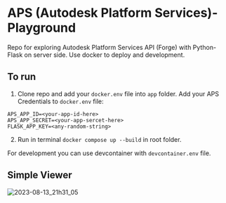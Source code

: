 # APS (Autodesk Platform Services)-Playground
Repo for exploring Autodesk Platform Services API (Forge) with Python-Flask on server side.
Use docker to deploy and development.

## To run
1) Clone repo and add your `docker.env` file into `app` folder. Add your APS Credentials to `docker.env` file:
```
APS_APP_ID=<your-app-id-here>
APS_APP_SECRET=<your-app-sercet-here>
FLASK_APP_KEY=<any-random-string>
```
2) Run in terminal `docker compose up --build` in root folder.

For development you can use devcontainer with `devcontainer.env` file.

## Simple Viewer
![2023-08-13_21h31_05](https://github.com/iris-inohosa/aps-playground/assets/89853648/a5d3601a-be9b-4774-a1ce-85ba6876e643)

